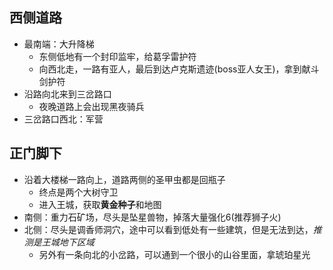 ## 西侧道路
- 最南端：大升降梯
	- 东侧低地有一个封印监牢，给葛孚雷护符
	- 向西北走，一路有亚人，最后到达卢克斯遗迹(boss亚人女王)，拿到献斗剑护符
- 沿路向北来到三岔路口
	- 夜晚道路上会出现黑夜骑兵
- 三岔路口西北：军营

## 正门脚下
- 沿着大楼梯一路向上，道路两侧的圣甲虫都是回瓶子
	- 终点是两个大树守卫
	- 进入王城，获取**黄金种子**和地图
- 南侧：重力石矿场，尽头是坠星兽物，掉落大量强化6(推荐狮子火)
- 北侧：尽头是调香师洞穴，途中可以看到低处有一些建筑，但是无法到达，*推测是王城地下区域*
	- 另外有一条向北的小岔路，可以通到一个很小的山谷里面，拿琥珀星光
